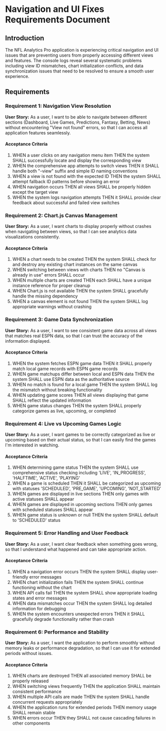# Navigation and UI Fixes Requirements Document

## Introduction

The NFL Analytics Pro application is experiencing critical navigation and UI issues that are preventing users from properly accessing different views and features. The console logs reveal several systematic problems including view ID mismatches, chart initialization conflicts, and data synchronization issues that need to be resolved to ensure a smooth user experience.

## Requirements

### Requirement 1: Navigation View Resolution

**User Story:** As a user, I want to be able to navigate between different sections (Dashboard, Live Games, Predictions, Fantasy, Betting, News) without encountering "View not found" errors, so that I can access all application features seamlessly.

#### Acceptance Criteria

1. WHEN a user clicks on any navigation menu item THEN the system SHALL successfully locate and display the corresponding view
2. WHEN the comprehensive app attempts to switch views THEN it SHALL handle both "-view" suffix and simple ID naming conventions
3. WHEN a view is not found with the expected ID THEN the system SHALL attempt fallback ID patterns before showing an error
4. WHEN navigation occurs THEN all views SHALL be properly hidden except the target view
5. WHEN the system logs navigation attempts THEN it SHALL provide clear feedback about successful and failed view switches

### Requirement 2: Chart.js Canvas Management

**User Story:** As a user, I want charts to display properly without crashes when navigating between views, so that I can see analytics data visualizations consistently.

#### Acceptance Criteria

1. WHEN a chart needs to be created THEN the system SHALL check for and destroy any existing chart instances on the same canvas
2. WHEN switching between views with charts THEN no "Canvas is already in use" errors SHALL occur
3. WHEN multiple charts are created THEN each SHALL have a unique instance reference for proper cleanup
4. WHEN Chart.js is not available THEN the system SHALL gracefully handle the missing dependency
5. WHEN a canvas element is not found THEN the system SHALL log appropriate warnings without crashing

### Requirement 3: Game Data Synchronization

**User Story:** As a user, I want to see consistent game data across all views that matches real ESPN data, so that I can trust the accuracy of the information displayed.

#### Acceptance Criteria

1. WHEN the system fetches ESPN game data THEN it SHALL properly match local game records with ESPN game records
2. WHEN game matchups differ between local and ESPN data THEN the system SHALL use ESPN data as the authoritative source
3. WHEN no match is found for a local game THEN the system SHALL log the mismatch without breaking functionality
4. WHEN updating game scores THEN all views displaying that game SHALL reflect the updated information
5. WHEN game status changes THEN the system SHALL properly categorize games as live, upcoming, or completed

### Requirement 4: Live vs Upcoming Games Logic

**User Story:** As a user, I want games to be correctly categorized as live or upcoming based on their actual status, so that I can easily find the games I'm interested in watching.

#### Acceptance Criteria

1. WHEN determining game status THEN the system SHALL use comprehensive status checking including 'LIVE', 'IN_PROGRESS', 'HALFTIME', 'ACTIVE', 'PLAYING'
2. WHEN a game is scheduled THEN it SHALL be categorized as upcoming with statuses 'SCHEDULED', 'PRE_GAME', 'UPCOMING', 'NOT_STARTED'
3. WHEN games are displayed in live sections THEN only games with active statuses SHALL appear
4. WHEN games are displayed in upcoming sections THEN only games with scheduled statuses SHALL appear
5. WHEN game status is unknown or null THEN the system SHALL default to 'SCHEDULED' status

### Requirement 5: Error Handling and User Feedback

**User Story:** As a user, I want clear feedback when something goes wrong, so that I understand what happened and can take appropriate action.

#### Acceptance Criteria

1. WHEN a navigation error occurs THEN the system SHALL display user-friendly error messages
2. WHEN chart initialization fails THEN the system SHALL continue functioning without the chart
3. WHEN API calls fail THEN the system SHALL show appropriate loading states and error messages
4. WHEN data mismatches occur THEN the system SHALL log detailed information for debugging
5. WHEN the system encounters unexpected errors THEN it SHALL gracefully degrade functionality rather than crash

### Requirement 6: Performance and Stability

**User Story:** As a user, I want the application to perform smoothly without memory leaks or performance degradation, so that I can use it for extended periods without issues.

#### Acceptance Criteria

1. WHEN charts are destroyed THEN all associated memory SHALL be properly released
2. WHEN switching views frequently THEN the application SHALL maintain consistent performance
3. WHEN multiple API calls are made THEN the system SHALL handle concurrent requests appropriately
4. WHEN the application runs for extended periods THEN memory usage SHALL remain stable
5. WHEN errors occur THEN they SHALL not cause cascading failures in other components